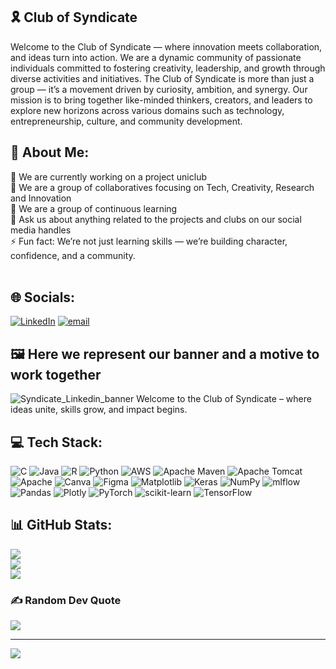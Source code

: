 ## 🎗 Club of Syndicate <br>
Welcome to the Club of Syndicate — where innovation meets collaboration, and ideas turn into action. We are a dynamic community of passionate individuals committed to fostering creativity, leadership, and growth through diverse activities and initiatives. The Club of Syndicate is more than just a group — it’s a movement driven by curiosity, ambition, and synergy. Our mission is to bring together like-minded thinkers, creators, and leaders to explore new horizons across various domains such as technology, entrepreneurship, culture, and community development.

## 💫 About Me:
🔭 We are currently working on a project uniclub<br>👯 We are a group of collaboratives focusing on Tech, Creativity, Research and Innovation<br>🌱 We are a group of continuous learning <br>💬 Ask us about anything related to the projects and clubs on our social media handles<br>⚡ Fun fact: We’re not just learning skills — we’re building character, confidence, and a community.<br><br>

## 🌐 Socials:
[![LinkedIn](https://img.shields.io/badge/LinkedIn-%230077B5.svg?logo=linkedin&logoColor=white)](https://linkedin.com/in/https://www.linkedin.com/in/syndicate-club-45b525366/) [![email](https://img.shields.io/badge/Email-D14836?logo=gmail&logoColor=white)](mailto:syndicatex.25@gmail.com) 

## 🖼 Here we represent our banner and a motive to work together
![Syndicate_Linkedin_banner ](https://github.com/user-attachments/assets/bdf8903a-fdaa-4d0e-878a-48dcbfcd63e0)
Welcome to the Club of Syndicate – where ideas unite, skills grow, and impact begins.


## 💻 Tech Stack:
![C](https://img.shields.io/badge/c-%2300599C.svg?style=for-the-badge&logo=c&logoColor=white) ![Java](https://img.shields.io/badge/java-%23ED8B00.svg?style=for-the-badge&logo=openjdk&logoColor=white) ![R](https://img.shields.io/badge/r-%23276DC3.svg?style=for-the-badge&logo=r&logoColor=white) ![Python](https://img.shields.io/badge/python-3670A0?style=for-the-badge&logo=python&logoColor=ffdd54) ![AWS](https://img.shields.io/badge/AWS-%23FF9900.svg?style=for-the-badge&logo=amazon-aws&logoColor=white) ![Apache Maven](https://img.shields.io/badge/Apache%20Maven-C71A36?style=for-the-badge&logo=Apache%20Maven&logoColor=white) ![Apache Tomcat](https://img.shields.io/badge/apache%20tomcat-%23F8DC75.svg?style=for-the-badge&logo=apache-tomcat&logoColor=black) ![Apache](https://img.shields.io/badge/apache-%23D42029.svg?style=for-the-badge&logo=apache&logoColor=white) ![Canva](https://img.shields.io/badge/Canva-%2300C4CC.svg?style=for-the-badge&logo=Canva&logoColor=white) ![Figma](https://img.shields.io/badge/figma-%23F24E1E.svg?style=for-the-badge&logo=figma&logoColor=white) ![Matplotlib](https://img.shields.io/badge/Matplotlib-%23ffffff.svg?style=for-the-badge&logo=Matplotlib&logoColor=black) ![Keras](https://img.shields.io/badge/Keras-%23D00000.svg?style=for-the-badge&logo=Keras&logoColor=white) ![NumPy](https://img.shields.io/badge/numpy-%23013243.svg?style=for-the-badge&logo=numpy&logoColor=white) ![mlflow](https://img.shields.io/badge/mlflow-%23d9ead3.svg?style=for-the-badge&logo=numpy&logoColor=blue) ![Pandas](https://img.shields.io/badge/pandas-%23150458.svg?style=for-the-badge&logo=pandas&logoColor=white) ![Plotly](https://img.shields.io/badge/Plotly-%233F4F75.svg?style=for-the-badge&logo=plotly&logoColor=white) ![PyTorch](https://img.shields.io/badge/PyTorch-%23EE4C2C.svg?style=for-the-badge&logo=PyTorch&logoColor=white) ![scikit-learn](https://img.shields.io/badge/scikit--learn-%23F7931E.svg?style=for-the-badge&logo=scikit-learn&logoColor=white) ![TensorFlow](https://img.shields.io/badge/TensorFlow-%23FF6F00.svg?style=for-the-badge&logo=TensorFlow&logoColor=white)
## 📊 GitHub Stats:
![](https://github-readme-stats.vercel.app/api?username=SyndicateClub&theme=dark&hide_border=false&include_all_commits=false&count_private=false)<br/>
![](https://nirzak-streak-stats.vercel.app/?user=SyndicateClub&theme=dark&hide_border=false)<br/>
![](https://github-readme-stats.vercel.app/api/top-langs/?username=SyndicateClub&theme=dark&hide_border=false&include_all_commits=false&count_private=false&layout=compact)

### ✍️ Random Dev Quote
![](https://quotes-github-readme.vercel.app/api?type=horizontal&theme=radical)

---
[![](https://visitcount.itsvg.in/api?id=SyndicateClub&icon=0&color=0)](https://visitcount.itsvg.in)

<!-- Proudly created with GPRM ( https://gprm.itsvg.in ) -->
